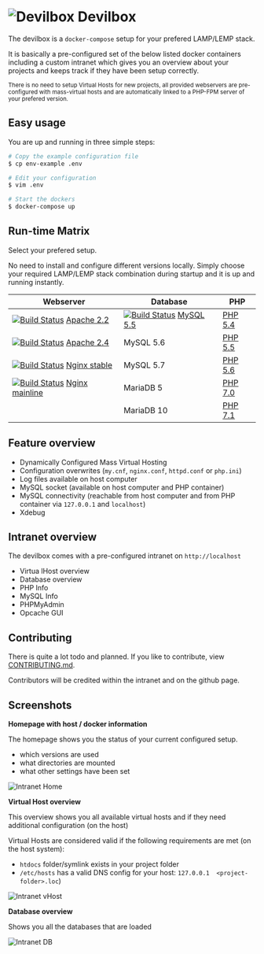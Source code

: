 # ![Devilbox](https://raw.githubusercontent.com/cytopia/devilbox/master/.devilbox/www/htdocs/assets/img/devilbox_80.png) Devilbox

The devilbox is a `docker-compose` setup for your prefered LAMP/LEMP stack.

It is basically a pre-configured set of the below listed docker containers including a custom intranet which gives you an overview about your projects and
 keeps track if they have been setup correctly.

<sub>There is no need to setup Virtual Hosts for new projects, all provided webservers are pre-configured with mass-virtual hosts and are automatically linked to a PHP-FPM server of your prefered version.</sub>

## Easy usage

You are up and running in three simple steps:

```bash
# Copy the example configuration file
$ cp env-example .env

# Edit your configuration
$ vim .env

# Start the dockers
$ docker-compose up
```

## Run-time Matrix

Select your prefered setup.

No need to install and configure different versions locally. Simply choose your required LAMP/LEMP stack combination during startup and it is up and running instantly.

| Webserver | Database | PHP |
|-----------|----------|-----|
| [![Build Status](https://travis-ci.org/cytopia/docker-apache-2.2.svg?branch=master)](https://travis-ci.org/cytopia/docker-apache-2.2) [Apache 2.2](https://github.com/cytopia/docker-apache-2.2) | [![Build Status](https://travis-ci.org/cytopia/docker-mysql-5.5.svg?branch=master)](https://travis-ci.org/cytopia/docker-mysql-5.5) [MySQL 5.5](https://github.com/cytopia/docker-mysql-5.5) | [PHP 5.4](https://github.com/cytopia/docker-php-fpm-5.4) |
| [![Build Status](https://travis-ci.org/cytopia/docker-apache-2.4.svg?branch=master)](https://travis-ci.org/cytopia/docker-apache-2.4) [Apache 2.4](https://github.com/cytopia/docker-apache-2.4) | MySQL 5.6 | [PHP 5.5](https://github.com/cytopia/docker-php-fpm-5.5) |
| [![Build Status](https://travis-ci.org/cytopia/docker-nginx-stable.svg?branch=master)](https://travis-ci.org/cytopia/docker-nginx-stable) [Nginx stable](https://github.com/cytopia/docker-nginx-stable) | MySQL 5.7  | [PHP 5.6](https://github.com/cytopia/docker-php-fpm-5.6) |
| [![Build Status](https://travis-ci.org/cytopia/docker-nginx-mainline.svg?branch=master)](https://travis-ci.org/cytopia/docker-nginx-mainline) [Nginx mainline](https://github.com/cytopia/docker-nginx-mainline) | MariaDB 5  | [PHP 7.0](https://github.com/cytopia/docker-php-fpm-7.0) |
|       | MariaDB 10 | [PHP 7.1](https://github.com/cytopia/docker-php-fpm-7.1) |


## Feature overview

* Dynamically Configured Mass Virtual Hosting
* Configuration overwrites (`my.cnf`, `nginx.conf`, `httpd.conf` or `php.ini`)
* Log files available on host computer
* MySQL socket (available on host computer and PHP container)
* MySQL connectivity (reachable from host computer and from PHP container via `127.0.0.1` and `localhost`)
* Xdebug



## Intranet overview

The devilbox comes with a pre-configured intranet on `http://localhost`

* Virtua lHost overview
* Database overview
* PHP Info
* MySQL Info
* PHPMyAdmin
* Opcache GUI


## Contributing

There is quite a lot todo and planned. If you like to contribute, view [CONTRIBUTING.md](https://github.com/cytopia/devilbox/blob/master/CONTRIBUTING.md).

Contributors will be credited within the intranet and on the github page.


## Screenshots

**Homepage with host / docker information**

The homepage shows you the status of your current configured setup.

* which versions are used
* what directories are mounted
* what other settings have been set

![Intranet Home](https://raw.githubusercontent.com/cytopia/devilbox/master/doc/img/01_intranet_home.png "Intranet Home")


**Virtual Host overview**

This overview shows you all available virtual hosts and if they need additional configuration (on the host)

Virtual Hosts are considered valid if the following requirements are met (on the host system):

* `htdocs` folder/symlink exists in your project folder
* `/etc/hosts` has a valid DNS config for your host: `127.0.0.1  <project-folder>.loc`)

![Intranet vHost](https://raw.githubusercontent.com/cytopia/devilbox/master/doc/img/02_intranet_vhosts.png "Intranet Home")

**Database overview**

Shows you all the databases that are loaded

![Intranet DB](https://raw.githubusercontent.com/cytopia/devilbox/master/doc/img/03_intranet_databases.png "Intranet Home")
